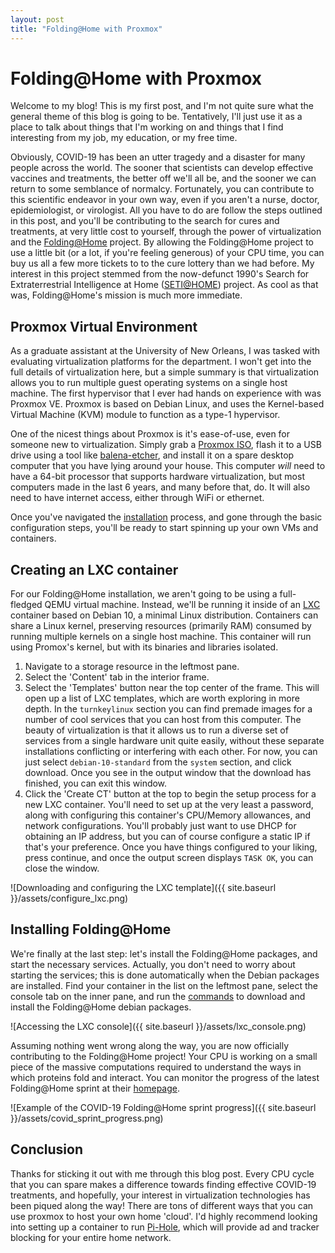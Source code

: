 ```yaml
---
layout: post
title: "Folding@Home with Proxmox"
---
```


# Folding@Home with Proxmox

Welcome to my blog! This is my first post, and I'm not quite sure what the general theme of this blog is going to be. Tentatively, I'll just use it as a place to talk about things that I'm working on and things that I find interesting from my job, my education, or my free time.

Obviously, COVID-19 has been an utter tragedy and a disaster for many people across the world. The sooner that scientists can develop effective vaccines and treatments, the better off we'll all be, and the sooner we can return to some semblance of normalcy. Fortunately, you can contribute to this scientific endeavor in your own way, even if you aren't a nurse, doctor, epidemiologist, or virologist. All you have to do are follow the steps outlined in this post, and you'll be contributing to the search for cures and treatments, at very little cost to yourself, through the power of virtualization and the [Folding@Home](https://foldingathome.org/) project. By allowing the Folding@Home project to use a little bit (or a lot, if you're feeling generous) of your CPU time, you can buy us all a few more tickets to to the cure lottery than we had before. My interest in this project stemmed from the now-defunct 1990's Search for Extraterrestrial Intelligence at Home ([SETI@HOME](https://en.wikipedia.org/wiki/SETI@home)) project. As cool as that was, Folding@Home's mission is much more immediate.

## Proxmox Virtual Environment

As a graduate assistant at the University of New Orleans, I was tasked with evaluating virtualization platforms for the department. I won't get into the full details of virtualization here, but a simple summary is that virtualization allows you to run multiple guest operating systems on a single host machine. The first hypervisor that I ever had hands on experience with was Proxmox VE. Proxmox is based on Debian Linux, and uses the Kernel-based Virtual Machine (KVM) module to function as a type-1 hypervisor.

One of the nicest things about Proxmox is it's ease-of-use, even for someone new to virtualization. Simply grab a [Proxmox ISO](https://www.proxmox.com/en/downloads/category/iso-images-pve), flash it to a USB drive using a tool like [balena-etcher](https://www.balena.io/etcher/), and install it on a spare desktop computer that you have lying around your house. This computer _will_ need to have a 64-bit processor that supports hardware virtualization, but most computers made in the last 6 years, and many before that, do. It will also need to have internet access, either through WiFi or ethernet.

Once you've navigated the [installation](https://pve.proxmox.com/wiki/Main_Page) process, and gone through the basic configuration steps, you'll be ready to start spinning up your own VMs and containers.

## Creating an LXC container

For our Folding@Home installation, we aren't going to be using a full-fledged QEMU virtual machine. Instead, we'll be running it inside of an [LXC](https://en.wikipedia.org/wiki/LXC) container based on Debian 10, a minimal Linux distribution. Containers can share a Linux kernel, preserving resources (primarily RAM) consumed by running multiple kernels on a single host machine. This container will run using Promox's kernel, but with its binaries and libraries isolated.

1. Navigate to a storage resource in the leftmost pane.
2. Select the 'Content' tab in the interior frame.
3. Select the 'Templates' button near the top center of the frame. This will open up a list of LXC templates, which are worth exploring in more depth. In the `turnkeylinux` section you can find premade images for a number of cool services that you can host from this computer. The beauty of virtualization is that it allows us to run a diverse set of services from a single hardware unit quite easily, without these separate installations conflicting or interfering with each other. For now, you can just select `debian-10-standard` from the `system` section, and click download. Once you see in the output window that the download has finished, you can exit this window.
4. Click the 'Create CT' button at the top to begin the setup process for a new LXC container. You'll need to set up at the very least a password, along with configuring this container's CPU/Memory allowances, and network configurations. You'll probably just want to use DHCP for obtaining an IP address, but you can of course configure a static IP if that's your preference. Once you have things configured to your liking, press continue, and once the output screen displays `TASK OK`, you can close the window.

![Downloading and configuring the LXC template]({{ site.baseurl }}/assets/configure_lxc.png)

## Installing Folding@Home

We're finally at the last step: let's install the Folding@Home packages, and start the necessary services. Actually, you don't need to worry about starting the services; this is done automatically when the Debian packages are installed. Find your container in the list on the leftmost pane, select the console tab on the inner pane, and run the [commands](https://test.foldingathome.org/support/faq/installation-guides/linux/manual-installation-advanced/?lng=en-US) to download and install the Folding@Home debian packages.

![Accessing the LXC console]({{ site.baseurl }}/assets/lxc_console.png)

Assuming nothing went wrong along the way, you are now officially contributing to the Folding@Home project! Your CPU is working on a small piece of the massive computations required to understand the ways in which proteins fold and interact. You can monitor the progress of the latest Folding@Home sprint at their [homepage](https://foldingathome.org).

![Example of the COVID-19 Folding@Home sprint progress]({{ site.baseurl }}/assets/covid_sprint_progress.png)

## Conclusion

Thanks for sticking it out with me through this blog post. Every CPU cycle that you can spare makes a difference towards finding effective COVID-19 treatments, and hopefully, your interest in virtualization technologies has been piqued along the way! There are tons of different ways that you can use proxmox to host your own home 'cloud'. I'd highly recommend looking into setting up a container to run [Pi-Hole](https://pi-hole.net/), which will provide ad and tracker blocking for your entire home network.
